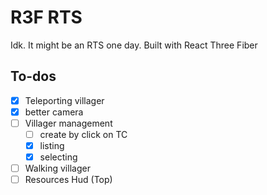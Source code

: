 # R3F RTS

Idk. It might be an RTS one day. Built with React Three Fiber

## To-dos

- [x] Teleporting villager
- [x] better camera
- [ ] Villager management
  - [ ] create by click on TC
  - [x] listing
  - [x] selecting
- [ ] Walking villager
- [ ] Resources Hud (Top)
